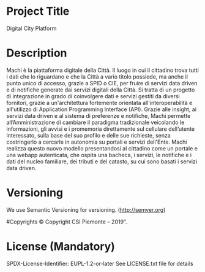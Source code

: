 # Project Title 
Digital City Platform

# Description
Machi è la piattaforma digitale della Città. Il luogo in cui il cittadino trova tutti i dati che lo riguardano e che la Città a vario titolo possiede, ma anche il punto unico di accesso, grazie a SPID o CIE, per fruire di servizi data driven e di notifiche generate dai servizi digitali della Città.
Si tratta di un progetto di integrazione in grado di coinvolgere dati e servizi gestiti da diversi fornitori, grazie a un'architettura fortemente orientata all'interoperabilità e all'utilizzo di Application Programming Interface (API). Grazie alle insight, ai servizi data driven e al sistema di preferenze e notifiche, Machi permette all’Amministrazione di cambiare il paradigma tradizionale veicolando le informazioni, gli avvisi e i promemoria direttamente sul cellulare dell’utente interessato, sulla base del suo profilo e delle sue richieste, senza costringerlo a cercarle in autonomia su portali e servizi dell'Ente. Machi realizza questo nuovo modello presentandosi al cittadino come un portale e una webapp autenticata, che ospita una bacheca, i servizi, le notifiche e i dati del nucleo familiare, dei tributi e del catasto, su cui sono basati i servizi data driven.

# Versioning 
We use Semantic Versioning for versioning. (http://semver.org)

#Copyrights 
© Copyright CSI Piemonte – 2019”.

# License (Mandatory)
SPDX-License-Identifier: EUPL-1.2-or-later
See LICENSE.txt file for details


